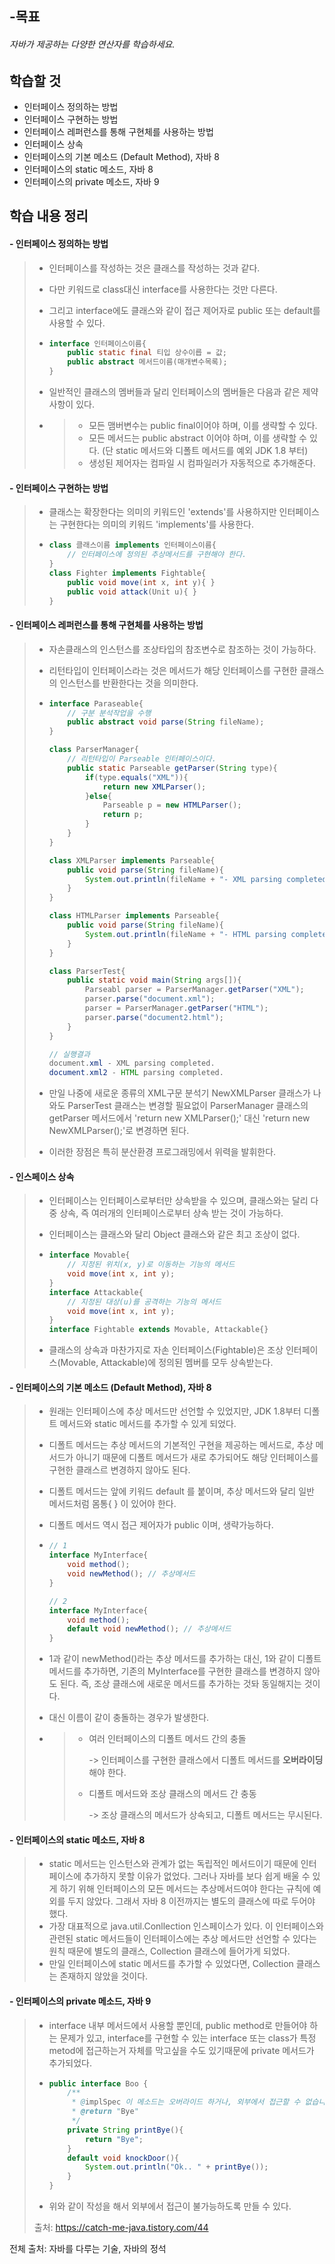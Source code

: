 ## -목표

###### 자바가 제공하는 다양한 연산자를 학습하세요.



## 학습할 것

- 인터페이스 정의하는 방법
- 인터페이스 구현하는 방법
- 인터페이스 레퍼런스를 통해 구현체를 사용하는 방법
- 인터페이스 상속
- 인터페이스의 기본 메소드 (Default Method), 자바 8
- 인터페이스의 static 메소드, 자바 8
- 인터페이스의 private 메소드, 자바 9



## 학습 내용 정리

#### - 인터페이스 정의하는 방법

> * 인터페이스를 작성하는 것은 클래스를 작성하는 것과 같다.
>
> * 다만 키워드로 class대신 interface를 사용한다는 것만 다른다.
>
> * 그리고 interface에도 클래스와 같이 접근 제어자로 public 또는 default를 사용할 수 있다.
>
> * ```java
>   interface 인터페이스이름{
>   	public static final 티입 상수이릅 = 값;
>       public abstract 메서드이름(매개변수목록);
>   }
>   ```
>
> * 일반적인 클래스의 멤버들과 달리 인터페이스의 멤버들은 다음과 같은 제약사항이 있다.
>
> * > - 모든 맴버변수는 public final이어야 하며, 이를 생략할 수 있다.
>   > - 모든 메서드는 public abstract 이어야 하며, 이를 생략할 수 있다. (단 static 메서드와 디폴트 메서드를 예외 JDK 1.8 부터)
>   > - 생성된 제어자는 컴파일 시 컴파일러가 자동적으로 추가해준다.



#### - 인터페이스 구현하는 방법

> * 클래스는 확장한다는 의미의 키워드인 'extends'를 사용하지만 인터페이스는 구현한다는 의미의 키워드 'implements'를 사용한다.
>
> * ```java
>   class 클래스이름 implements 인터페이스이름{
>       // 인터페이스에 정의된 추상메서드를 구현해야 한다.
>   }
>   class Fighter implements Fightable{
>       public void move(int x, int y){ }
>       public void attack(Unit u){ }
>   }
>   ```



#### - 인터페이스 레퍼런스를 통해 구현체를 사용하는 방법

> * 자손클래스의 인스턴스를 조상타입의 참조변수로 참조하는 것이 가능하다.
>
> * 리턴타입이 인터페이스라는 것은 메서드가 해당 인터페이스를 구현한 클래스의 인스턴스를 반환한다는 것을 의미한다.
>
> * ```java
>   interface Paraseable{
>       // 구분 분석작업을 수행
>       public abstract void parse(String fileName);
>   }
>   
>   class ParserManager{
>       // 리턴타입이 Parseable 인터페이스이다.
>       public static Parseable getParser(String type){
>           if(type.equals("XML")){
>               return new XMLParser();
>           }else{
>               Parseable p = new HTMLParser();
>               return p;
>           }
>       }
>   }
>   
>   class XMLParser implements Parseable{
>       public void parse(String fileName){
>           System.out.println(fileName + "- XML parsing completed.");
>       }
>   }
>   
>   class HTMLParser implements Parseable{
>       public void parse(String fileName){
>           System.out.println(fileName + "- HTML parsing completed.");
>       }
>   }
>   
>   class ParserTest{
>       public static void main(String args[]){
>           Parseabl parser = ParserManager.getParser("XML");
>           parser.parse("document.xml");
>           parser = ParserManager.getParser("HTML");
>           parser.parse("document2.html");
>       }
>   }
>   
>   // 실행결과
>   document.xml - XML parsing completed.
>   document.xml2 - HTML parsing completed.
>   ```
>
> * 만일 나중에 새로운 종류의 XML구문 분석기 NewXMLParser 클래스가 나와도 ParserTest 클래스는 변경할 필요없이 ParserManager 클래스의 getParser 메서드에서 'return new XMLParser();' 대신 'return new NewXMLParser();'로 변경하면 된다.
>
> * 이러한 장점은 특히 분산환경 프로그래밍에서 위력을 발휘한다.



#### - 인스페이스 상속

> * 인터페이스는 인터페이스로부터만 상속받을 수 있으며, 클래스와는 달리 다중 상속, 즉 여러개의 인터페이스로부터 상속 받는 것이 가능하다.
>
> * 인터페이스는 클래스와 달리 Object 클래스와 같은 최고 조상이 없다.
>
> * ```java
>   interface Movable{
>       // 지정된 위치(x, y)로 이동하는 기능의 메서드
>       void move(int x, int y);
>   }
>   interface Attackable{
>       // 지정된 대상(u)를 공격하는 기능의 메서드
>       void move(int x, int y);
>   }
>   interface Fightable extends Movable, Attackable{}
>   ```
>
> * 클래스의 상속과 마찬가지로 자손 인터페이스(Fightable)은 조상 인터페이스(Movable, Attackable)에 정의된 멤버를 모두 상속받는다.



#### - 인터페이스의 기본 메소드 (Default Method), 자바 8

> * 원래는 인터페이스에 추상 메서드만 선언할 수 있었지만, JDK 1.8부터 디폴트 메서드와 static 메서드를 추가할 수 있게 되었다.
>
> * 디폴트 메서드는 추상 메서드의 기본적인 구현을 제공하는 메서드로, 추상 메서드가 아니기 때문에 디폴트 메서드가 새로 추가되어도 해당 인터페이스를 구현한 클래스르 변경하지 않아도 된다.
>
> * 디폴트 메서드는 앞에 키워드 default 를 붙이며, 추상 메서드와 달리 일반 메서드처럼 몸통{ } 이 있어야 한다.
>
> * 디폴트 메서드 역시 접근 제어자가 public 이며, 생략가능하다.
>
> * ```java
>   // 1
>   interface MyInterface{
>       void method();
>       void newMethod(); // 추상메서드
>   }
>   
>   // 2
>   interface MyInterface{
>       void method();
>      	default void newMethod(); // 추상메서드
>   }
>   ```
>
> * 1과 같이 newMethod()라는 추상 메서드를 추가하는 대신, 1와 같이 디폴트 메서드를 추가하면, 기존의 MyInterface를 구현한 클래스를 변경하지 않아도 된다. 즉, 조상 클래스에 새로운 메서드를 추가하는 것돠 동일해지는 것이다.
>
> * 대신 이름이 같이 충돌하는 경우가 발생한다.
>
> * > * 여러 인터페이스의 디폴트 메서드 간의 충돌
>   >
>   >   -> 인터페이스를 구현한 클래스에서 디폴트 메서드를 **오버라이딩**해야 한다.
>   >
>   > * 디폴트 메서드와 조상 클래스의 메서드 간 충동
>   >
>   >   -> 조상 클래스의 메서드가 상속되고, 디폴트 메서드는 무시된다.



#### - 인터페이스의 static 메소드, 자바 8

> * static 메서드는 인스턴스와 관계가 없는 독립적인 메서드이기 때문에 인터페이스에 추가하지 못할 이유가 없었다. 그러나 자바를 보다 쉽게 배울 수 있게 하기 위해 인터페이스의 모든 메서드는 추상메서드여야 한다는 규칙에 예외를 두지 않았다. 그래서 자바 8 이전까지는 별도의 클래스에 따로 두어야 했다.
> * 가장 대표적으로 java.util.Conllection 인스페이스가 있다. 이 인터페이스와 관련된 static 메서드들이 인터페이스에는 추상 메서드만 선언할 수 있다는 원칙 때문에 별도의 클래스, Collection 클래스에 들어가게 되었다.
> * 만일 인터페이스에 static 메서드를 추가할 수 있었다면, Collection 클래스는 존재하지 않았을 것이다.



#### - 인터페이스의 private 메소드, 자바 9

> * interface 내부 메서드에서 사용할 뿐인데, public method로 만들어야 하는 문제가 있고, interface를 구현할 수 있는 interface 또는 class가 특정 metod에 접근하는거 자체를 막고싶을 수도 있기때문에 private 메서드가 추가되었다.
>
> * ```java
>   public interface Boo {
>       /**
>        * @implSpec 이 메소드는 오버라이드 하거나, 외부에서 접근할 수 없습니다.  
>        * @return "Bye"
>        */
>       private String printBye(){
>           return "Bye";
>       }
>       default void knockDoor(){
>           System.out.println("Ok.. " + printBye());
>       }
>   }
>   ```
>
> * 위와 같이 작성을 해서 외부에서 접근이 불가능하도록 만들 수 있다.
>
> 출처: https://catch-me-java.tistory.com/44




전체 출처: 자바를 다루는 기술, 자바의 정석
